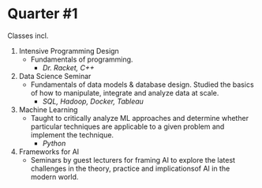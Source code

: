 # Quarter #1

Classes incl.

1. Intensive Programming Design
   - Fundamentals of programming.
     - *Dr. Racket, C++*
2. Data Science Seminar
   - Fundamentals of data models & database design. Studied the basics of how to manipulate, integrate and analyze data at scale.
     - *SQL, Hadoop, Docker, Tableau*
3. Machine Learning
   - Taught to critically analyze ML approaches and determine whether particular techniques are applicable to a given problem and implement the technique.
     - *Python*
4. Frameworks for AI
   - Seminars by guest lecturers for framing AI to explore the latest challenges in the theory, practice and implicationsof AI in the modern world.
